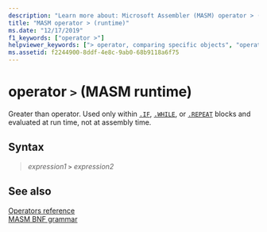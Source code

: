 ```yaml
---
description: "Learn more about: Microsoft Assembler (MASM) operator > (MASM runtime)"
title: "MASM operator > (runtime)"
ms.date: "12/17/2019"
f1_keywords: ["operator >"]
helpviewer_keywords: ["> operator, comparing specific objects", "operator >"]
ms.assetid: f2244900-8ddf-4e8c-9ab0-68b9118a6f75
---
```

# operator `>` (MASM runtime)

Greater than operator. Used only within [`.IF`](dot-if.md), [`.WHILE`](dot-while.md), or [`.REPEAT`](dot-repeat.md) blocks and evaluated at run time, not at assembly time.

## Syntax

> *expression1* **`>`** *expression2*

## See also

[Operators reference](operators-reference.md)\
[MASM BNF grammar](masm-bnf-grammar.md)
